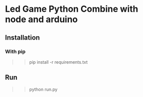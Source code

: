 # Led Game Python Combine with node and arduino


## Installation

### With pip

>> pip install -r requirements.txt


## Run

>> python run.py

